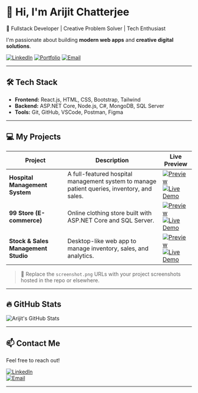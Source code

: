 # 👋 Hi, I'm Arijit Chatterjee
🚀 Fullstack Developer | Creative Problem Solver | Tech Enthusiast  

I'm passionate about building **modern web apps** and **creative digital solutions**.  

[![LinkedIn](https://img.shields.io/badge/LinkedIn-0077B5?style=for-the-badge&logo=linkedin&logoColor=white)](https://www.linkedin.com/in/arijitchatterjee) 
[![Portfolio](https://img.shields.io/badge/Portfolio-ff69b4?style=for-the-badge)](https://arijitdev.vercel.app) 
[![Email](https://img.shields.io/badge/Email-D14836?style=for-the-badge&logo=gmail&logoColor=white)](mailto:yourmail@example.com)

---

## 🛠️ Tech Stack

- **Frontend:** React.js, HTML, CSS, Bootstrap, Tailwind  
- **Backend:** ASP.NET Core, Node.js, C#, MongoDB, SQL Server  
- **Tools:** Git, GitHub, VSCode, Postman, Figma  

---

## 💻 My Projects

| Project | Description | Live Preview |
|---------|-------------|--------------|
| **Hospital Management System** | A full-featured hospital management system to manage patient queries, inventory, and sales. | [![Preview](https://raw.githubusercontent.com/arijitchatterjee/hms/main/screenshot.png)](https://arijitdev.vercel.app) <br> [![Live Demo](https://img.shields.io/badge/Live-Demo-blue?style=for-the-badge)](https://arijitdev.vercel.app) |
| **99 Store (E-commerce)** | Online clothing store built with ASP.NET Core and SQL Server. | [![Preview](https://raw.githubusercontent.com/arijitchatterjee/99store/main/screenshot.png)](https://99store.vercel.app) <br> [![Live Demo](https://img.shields.io/badge/Live-Demo-green?style=for-the-badge)](https://99store.vercel.app) |
| **Stock & Sales Management Studio** | Desktop-like web app to manage inventory, sales, and analytics. | [![Preview](https://raw.githubusercontent.com/arijitchatterjee/stocksales/main/screenshot.png)](https://stocksales.vercel.app) <br> [![Live Demo](https://img.shields.io/badge/Live-Demo-purple?style=for-the-badge)](https://stocksales.vercel.app) |

> 📌 Replace the `screenshot.png` URLs with your project screenshots hosted in the repo or elsewhere.

---

## 🔥 GitHub Stats

![Arijit's GitHub Stats](https://github-readme-stats.vercel.app/api?username=arijitchatterjee&show_icons=true&theme=dark)

---

## 📫 Contact Me

Feel free to reach out!  

[![LinkedIn](https://img.shields.io/badge/LinkedIn-0077B5?style=for-the-badge&logo=linkedin&logoColor=white)](https://www.linkedin.com/in/arijitchatterjee)  
[![Email](https://img.shields.io/badge/Email-D14836?style=for-the-badge&logo=gmail&logoColor=white)](mailto:yourmail@example.com)  

---
